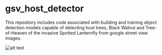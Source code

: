 # gsv_host_detector

This repository includes code associated with building and training object detection models capable of detecting host trees, Black Walnut and Tree-of-Heaven of the invasive Spotted Lanternfly from google street view images.

![alt text](https://github.com/ncsu-landscape-dynamics/gsv_host_detector/blob/main/yolov5-prediction-sample-tree.jpg?raw=true)
